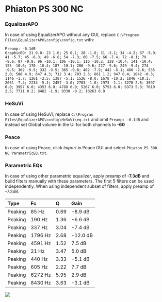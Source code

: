 # Phiaton PS 300 NC

### EqualizerAPO
In case of using EqualizerAPO without any GUI, replace `C:\Program Files\EqualizerAPO\config\config.txt`
with:
```
Preamp: -6.1dB
GraphicEQ: 21 0.0; 23 1.6; 25 0.1; 28 -1.8; 31 -3.1; 34 -4.2; 37 -5.0; 41 -5.7; 45 -6.3; 49 -6.8; 54 -7.3; 60 -7.5; 66 -7.4; 72 -8.1; 79 -9.6; 87 -9.8; 96 -10.1; 106 -10.1; 116 -10.2; 128 -10.4; 141 -10.4; 155 -10.6; 170 -10.4; 187 -10.1; 206 -9.6; 227 -9.6; 249 -9.4; 274 -9.5; 302 -9.5; 332 -9.5; 365 -9.0; 402 -7.9; 442 -6.1; 486 -2.6; 535 2.0; 588 4.9; 647 4.3; 712 3.4; 783 2.3; 861 1.2; 947 0.4; 1042 -0.3; 1146 -1.7; 1261 -2.5; 1387 -5.1; 1526 -8.0; 1678 -10.2; 1846 -10.1; 2031 -7.4; 2234 -5.1; 2457 -3.0; 2703 -1.0; 2973 -1.1; 3270 2.5; 3597 6.0; 3957 6.0; 4353 6.0; 4788 6.0; 5267 6.0; 5793 6.0; 6373 5.3; 7010 2.5; 7711 0.2; 8482 -1.9; 9330 -0.2; 10263 0.0
```

### HeSuVi
In case of using HeSuVi, replace `C:\Program Files\EqualizerAPO\config\HeSuVi\eq.txt` and omit `Preamp:
-6.1dB` and instead set Global volume in the UI for both channels to **-60**

### Peace
In case of using Peace, click *Import* in Peace GUI and select `Phiaton PS 300 NC ParametricEQ.txt`.

### Parametric EQs
In case of using other parametric equalizer, apply preamp of **-7.3dB** and build filters manually
with these parameters. The first 5 filters can be used independently.
When using independent subset of filters, apply preamp of -7.2dB.

| Type    | Fc      |    Q | Gain     |
|:--------|:--------|:-----|:---------|
| Peaking | 85 Hz   | 0.69 | -8.9 dB  |
| Peaking | 190 Hz  | 1.36 | -6.6 dB  |
| Peaking | 337 Hz  | 3.04 | -7.4 dB  |
| Peaking | 1796 Hz | 2.68 | -12.0 dB |
| Peaking | 4591 Hz | 1.52 | 7.5 dB   |
| Peaking | 21 Hz   | 3.47 | 5.0 dB   |
| Peaking | 440 Hz  | 3.33 | -5.1 dB  |
| Peaking | 605 Hz  | 2.22 | 7.7 dB   |
| Peaking | 6272 Hz | 5.95 | 2.9 dB   |
| Peaking | 8430 Hz | 3.63 | -3.1 dB  |

![](https://raw.githubusercontent.com/jaakkopasanen/AutoEq/master/results/headphonecom/sbaf-serious/Phiaton%20PS%20300%20NC/Phiaton%20PS%20300%20NC.png)